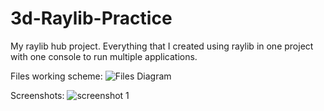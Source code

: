 # 3d-Raylib-Practice
My raylib hub project. 
Everything that I created using raylib in one project with one console to run multiple applications.

Files working scheme:
![Files Diagram](https://github.com/htdguide/Raylib-3D-Engine/assets/115078044/a86296b6-a87a-4008-bb38-89d3160bdfae)


Screenshots:
![screenshot 1](https://github.com/user-attachments/assets/3e98c536-edeb-41e8-9cfd-318d58554eb7)
